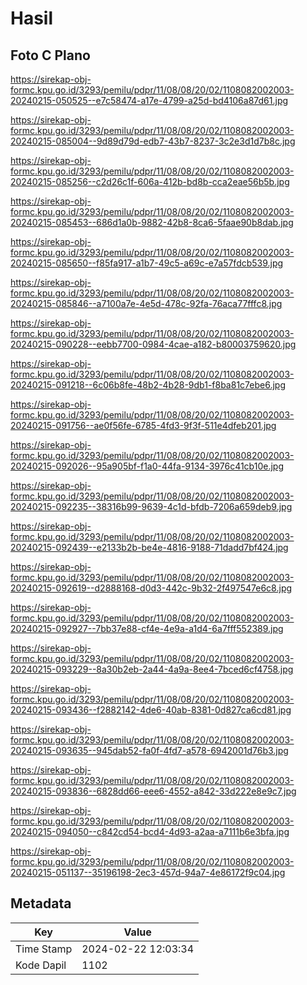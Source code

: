 # Hasil

## Foto C Plano

https://sirekap-obj-formc.kpu.go.id/3293/pemilu/pdpr/11/08/08/20/02/1108082002003-20240215-050525--e7c58474-a17e-4799-a25d-bd4106a87d61.jpg

https://sirekap-obj-formc.kpu.go.id/3293/pemilu/pdpr/11/08/08/20/02/1108082002003-20240215-085004--9d89d79d-edb7-43b7-8237-3c2e3d1d7b8c.jpg

https://sirekap-obj-formc.kpu.go.id/3293/pemilu/pdpr/11/08/08/20/02/1108082002003-20240215-085256--c2d26c1f-606a-412b-bd8b-cca2eae56b5b.jpg

https://sirekap-obj-formc.kpu.go.id/3293/pemilu/pdpr/11/08/08/20/02/1108082002003-20240215-085453--686d1a0b-9882-42b8-8ca6-5faae90b8dab.jpg

https://sirekap-obj-formc.kpu.go.id/3293/pemilu/pdpr/11/08/08/20/02/1108082002003-20240215-085650--f85fa917-a1b7-49c5-a69c-e7a57fdcb539.jpg

https://sirekap-obj-formc.kpu.go.id/3293/pemilu/pdpr/11/08/08/20/02/1108082002003-20240215-085846--a7100a7e-4e5d-478c-92fa-76aca77fffc8.jpg

https://sirekap-obj-formc.kpu.go.id/3293/pemilu/pdpr/11/08/08/20/02/1108082002003-20240215-090228--eebb7700-0984-4cae-a182-b80003759620.jpg

https://sirekap-obj-formc.kpu.go.id/3293/pemilu/pdpr/11/08/08/20/02/1108082002003-20240215-091218--6c06b8fe-48b2-4b28-9db1-f8ba81c7ebe6.jpg

https://sirekap-obj-formc.kpu.go.id/3293/pemilu/pdpr/11/08/08/20/02/1108082002003-20240215-091756--ae0f56fe-6785-4fd3-9f3f-511e4dfeb201.jpg

https://sirekap-obj-formc.kpu.go.id/3293/pemilu/pdpr/11/08/08/20/02/1108082002003-20240215-092026--95a905bf-f1a0-44fa-9134-3976c41cb10e.jpg

https://sirekap-obj-formc.kpu.go.id/3293/pemilu/pdpr/11/08/08/20/02/1108082002003-20240215-092235--38316b99-9639-4c1d-bfdb-7206a659deb9.jpg

https://sirekap-obj-formc.kpu.go.id/3293/pemilu/pdpr/11/08/08/20/02/1108082002003-20240215-092439--e2133b2b-be4e-4816-9188-71dadd7bf424.jpg

https://sirekap-obj-formc.kpu.go.id/3293/pemilu/pdpr/11/08/08/20/02/1108082002003-20240215-092619--d2888168-d0d3-442c-9b32-2f497547e6c8.jpg

https://sirekap-obj-formc.kpu.go.id/3293/pemilu/pdpr/11/08/08/20/02/1108082002003-20240215-092927--7bb37e88-cf4e-4e9a-a1d4-6a7fff552389.jpg

https://sirekap-obj-formc.kpu.go.id/3293/pemilu/pdpr/11/08/08/20/02/1108082002003-20240215-093229--8a30b2eb-2a44-4a9a-8ee4-7bced6cf4758.jpg

https://sirekap-obj-formc.kpu.go.id/3293/pemilu/pdpr/11/08/08/20/02/1108082002003-20240215-093436--f2882142-4de6-40ab-8381-0d827ca6cd81.jpg

https://sirekap-obj-formc.kpu.go.id/3293/pemilu/pdpr/11/08/08/20/02/1108082002003-20240215-093635--945dab52-fa0f-4fd7-a578-6942001d76b3.jpg

https://sirekap-obj-formc.kpu.go.id/3293/pemilu/pdpr/11/08/08/20/02/1108082002003-20240215-093836--6828dd66-eee6-4552-a842-33d222e8e9c7.jpg

https://sirekap-obj-formc.kpu.go.id/3293/pemilu/pdpr/11/08/08/20/02/1108082002003-20240215-094050--c842cd54-bcd4-4d93-a2aa-a7111b6e3bfa.jpg

https://sirekap-obj-formc.kpu.go.id/3293/pemilu/pdpr/11/08/08/20/02/1108082002003-20240215-051137--35196198-2ec3-457d-94a7-4e86172f9c04.jpg


## Metadata

| Key        | Value               |
| ---------- | ------------------- |
| Time Stamp | 2024-02-22 12:03:34 |
| Kode Dapil | 1102                |



